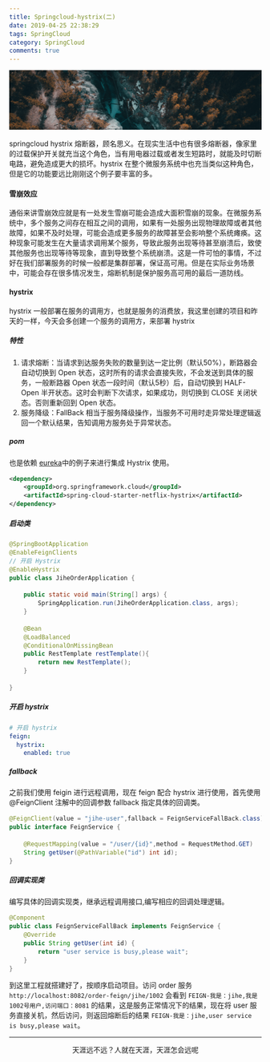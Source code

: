 ```yaml
---
title: Springcloud-hystrix(二)
date: 2019-04-25 22:38:29
tags: SpringCloud
category: SpringCloud
comments: true
---
```


![行到水穷处，坐看云起时](springcloud-hystrix/hystrix.png)

springcloud hystrix 熔断器，顾名思义。在现实生活中也有很多熔断器，像家里的过载保护开关就充当这个角色，当有用电器过载或者发生短路时，就能及时切断电路，避免造成更大的损坏。hystrix 在整个微服务系统中也充当类似这种角色，但是它的功能要远比刚刚这个例子要丰富的多。
<!-- more -->

#### 雪崩效应

通俗来讲雪崩效应就是有一处发生雪崩可能会造成大面积雪崩的现象。在微服务系统中，多个服务之间存在相互之间的调用，如果有一处服务出现物理故障或者其他故障，如果不及时处理，可能会造成更多服务的故障甚至会影响整个系统瘫痪。这种现象可能发生在大量请求调用某个服务，导致此服务出现等待甚至崩溃后，致使其他服务也出现等待等现象，直到导致整个系统崩溃。这是一件可怕的事情，不过好在我们部署服务的时候一般都是集群部署，保证高可用。但是在实际业务场景中，可能会存在很多情况发生，熔断机制是保护服务高可用的最后一道防线。


#### hystrix

hystrix 一般部署在服务的调用方，也就是服务的消费放，我这里创建的项目和昨天的一样，今天会多创建一个服务的调用方，来部署 hystrix

##### 特性

1. 请求熔断：当请求到达服务失败的数量到达一定比例（默认50%），断路器会自动切换到 Open 状态，这时所有的请求会直接失败，不会发送到具体的服务，一般断路器 Open 状态一段时间（默认5秒）后，自动切换到 HALF-Open 半开状态。这时会判断下次请求，如果成功，则切换到 CLOSE 关闭状态。否则重新回到 Open 状态。
2. 服务降级：FallBack 相当于服务降级操作，当服务不可用时走异常处理逻辑返回一个默认结果，告知调用方服务处于异常状态。

##### pom

也是依赖 [eureka](https://fengzhu.top/2019/04/18/springcloud-eureka/)中的例子来进行集成 Hystrix 使用。
```xml
<dependency>
    <groupId>org.springframework.cloud</groupId>
    <artifactId>spring-cloud-starter-netflix-hystrix</artifactId>
</dependency>
```

##### 启动类
```java
@SpringBootApplication
@EnableFeignClients
// 开启 Hystrix
@EnableHystrix
public class JiheOrderApplication {

    public static void main(String[] args) {
        SpringApplication.run(JiheOrderApplication.class, args);
    }

    @Bean
    @LoadBalanced
    @ConditionalOnMissingBean
    public RestTemplate restTemplate(){
        return new RestTemplate();
    }

}
```

##### 开启 hystrix

```yaml
# 开启 hystrix
feign:
  hystrix:
    enabled: true
```

##### fallback

之前我们使用 feigin 进行远程调用，现在 feign 配合 hystrix 进行使用，首先使用 @FeignClient 注解中的回调参数 fallback 指定具体的回调类。

```java
@FeignClient(value = "jihe-user",fallback = FeignServiceFallBack.class)
public interface FeignService {

    @RequestMapping(value = "/user/{id}",method = RequestMethod.GET)
    String getUser(@PathVariable("id") int id);
}
```

##### 回调实现类

编写具体的回调实现类，继承远程调用接口,编写相应的回调处理逻辑。 

```java
@Component
public class FeignServiceFallBack implements FeignService {
    @Override
    public String getUser(int id) {
        return "user service is busy,please wait";
    }
}

```

到这里工程就搭建好了，按顺序启动项目。访问 order 服务 `http://localhost:8082/order-feign/jihe/1002` 会看到 `FEIGN-我是：jihe,我是1002号用户,访问端口：8081` 的结果，这是服务正常情况下的结果，现在将 user 服务直接关机，然后访问，则返回熔断后的结果 `FEIGN-我是：jihe,user service is busy,please wait`。

***

<center>天涯远不远？人就在天涯，天涯怎会远呢</center>








